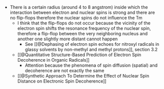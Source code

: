 - There is a certain radius (around 4 to 8 angstrom) inside which the interaction between electron and nuclear spins is strong and there are no flip-flops therefore the nuclear spins do not influence the Tm
	- I think that the flip-flops do not occur because the vicinity of the electron spin shifts the resonance frequency of the nuclear spin, therefore a flip-flop between the very neighboring nucleus and another one slightly more distant cannot happen
		- See [[@Dephasing of electron spin echoes for nitroxyl radicals in glassy solvents by non-methyl and methyl protons]], section 3.2
	- [[@Quantitative Structure-Based Prediction of Electron Spin Decoherence in Organic Radicals]]
		- Attention because the phenomena of spin diffusion (spatial) and decoherence are not exactly the same
	- [[@Synthetic Approach To Determine the Effect of Nuclear Spin Distance on Electronic Spin Decoherence]]